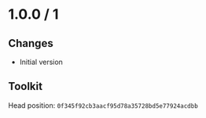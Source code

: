 # 1.0.0 / 1

## Changes

- Initial version

## Toolkit

Head position: `0f345f92cb3aacf95d78a35728bd5e77924acdbb`
